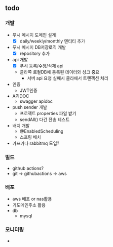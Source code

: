 ## todo
### 개발 
- 푸시 메시지 도메인 설계
  - [x] daily/weekly/monthly 엔티티 추가
- 푸시 메시지 DB저장로직 개발
  - [x] repository 추가
- api 개발
  - [x] 푸시 등록/수정/삭제 api
  - 클라쪽 로컬DB에 등록된 데이터와 싱크 중요
    - 서버 api 요청 실패시 클라에서 트랜잭션 처리
- 인증
  - JWT인증
- APIDOC
  - swagger apidoc
- push sender 개발
  - 프로젝트 properties 파일 받기
  - sendAll() 다건 전송 테스트 
- 배치 개발
  - @EnabledScheduling
  - 스프링 배치
- 카프카나 rabbitmq 도입?

### 빌드
- github actions?
- git -> githubactions -> aws

### 배포
- aws 배포 or nas활용
- 기도메인주소 활용
- db 
  - mysql 

### 모니터링
- 
